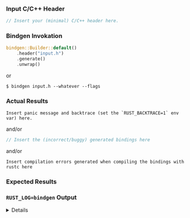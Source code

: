 ### Input C/C++ Header

```C++
// Insert your (minimal) C/C++ header here.
```

### Bindgen Invokation

<!-- Place either the `bindgen::Builder` or the command line flags used here. -->

```Rust
bindgen::Builder::default()
    .header("input.h")
    .generate()
    .unwrap()
```

or

```
$ bindgen input.h --whatever --flags
```

### Actual Results

```
Insert panic message and backtrace (set the `RUST_BACKTRACE=1` env var) here.
```

and/or

```rust
// Insert the (incorrect/buggy) generated bindings here
```

and/or

```
Insert compilation errors generated when compiling the bindings with rustc here
```

### Expected Results

<!--
Replace this with a description of what you expected instead of the actual
results. The more precise, the better! For example, if a struct in the generated
bindings is missing a field that exists in the C/C++ struct, note that here.
-->

### `RUST_LOG=bindgen` Output

<details>

```
Insert debug logging when running bindgen with the `RUST_LOG=bindgen` environment
variable set.
```

</details>
